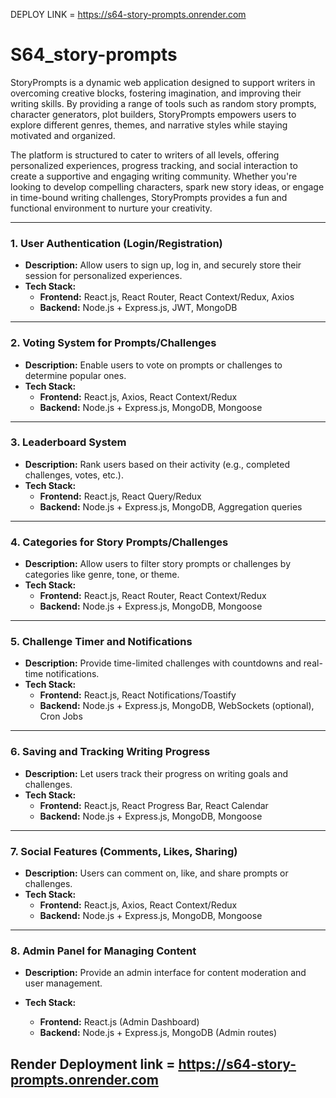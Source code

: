 DEPLOY LINK = https://s64-story-prompts.onrender.com

# S64_story-prompts
StoryPrompts is a dynamic web application designed to support writers in overcoming creative blocks, fostering imagination, and improving their writing skills. 
By providing a range of tools such as random story prompts, character generators, plot builders, StoryPrompts empowers users to explore different genres, themes, and narrative styles while staying motivated and organized.

The platform is structured to cater to writers of all levels, offering personalized experiences, progress tracking, and social interaction to create a supportive and engaging writing community. Whether you're looking to develop compelling characters, spark new story ideas, or engage in time-bound writing challenges, StoryPrompts provides a fun and functional environment to nurture your creativity.

---

### **1. User Authentication (Login/Registration)**
   - **Description:** Allow users to sign up, log in, and securely store their session for personalized experiences.
   - **Tech Stack:**
     - **Frontend:** React.js, React Router, React Context/Redux, Axios
     - **Backend:** Node.js + Express.js, JWT, MongoDB

---

### **2. Voting System for Prompts/Challenges**
   - **Description:** Enable users to vote on prompts or challenges to determine popular ones.
   - **Tech Stack:**
     - **Frontend:** React.js, Axios, React Context/Redux
     - **Backend:** Node.js + Express.js, MongoDB, Mongoose

---

### **3. Leaderboard System**
   - **Description:** Rank users based on their activity (e.g., completed challenges, votes, etc.).
   - **Tech Stack:**
     - **Frontend:** React.js, React Query/Redux
     - **Backend:** Node.js + Express.js, MongoDB, Aggregation queries

---

### **4. Categories for Story Prompts/Challenges**
   - **Description:** Allow users to filter story prompts or challenges by categories like genre, tone, or theme.
   - **Tech Stack:**
     - **Frontend:** React.js, React Router, React Context/Redux
     - **Backend:** Node.js + Express.js, MongoDB, Mongoose

---

### **5. Challenge Timer and Notifications**
   - **Description:** Provide time-limited challenges with countdowns and real-time notifications.
   - **Tech Stack:**
     - **Frontend:** React.js, React Notifications/Toastify
     - **Backend:** Node.js + Express.js, MongoDB, WebSockets (optional), Cron Jobs

---

### **6. Saving and Tracking Writing Progress**
   - **Description:** Let users track their progress on writing goals and challenges.
   - **Tech Stack:**
     - **Frontend:** React.js, React Progress Bar, React Calendar 
     - **Backend:** Node.js + Express.js, MongoDB, Mongoose

---

### **7. Social Features (Comments, Likes, Sharing)**
   - **Description:** Users can comment on, like, and share prompts or challenges.
   - **Tech Stack:**
     - **Frontend:** React.js, Axios, React Context/Redux
     - **Backend:** Node.js + Express.js, MongoDB, Mongoose

---

### **8. Admin Panel for Managing Content**
   - **Description:** Provide an admin interface for content moderation and user management.
   - **Tech Stack:**
  
     - **Frontend:** React.js (Admin Dashboard)
     - **Backend:** Node.js + Express.js, MongoDB (Admin routes)


Render Deployment link = https://s64-story-prompts.onrender.com
---
